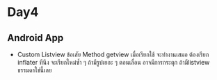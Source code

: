 # Day4
## Android App
- Custom Listview ข้อเสัย Method getview เมื่อเรียกใช้ จะทำงานเสมอ ต้องเรียก inflater ทีนึง จะเรียกใหม่ซ้ำ ๆ  ถ้ามีรูปเยอะ ๆ ตอนเลื่อน อาจมีการกระตุก
	ถ้ามีlistview ธรรมดาใช่นี้เลย
